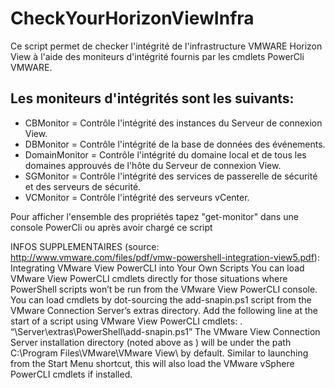 # CheckYourHorizonViewInfra

Ce script permet de checker l'intégrité de l'infrastructure
VMWARE Horizon View à l'aide des moniteurs d'intégrité fournis
par les cmdlets PowerCli VMWARE.

## Les moniteurs d'intégrités sont les suivants:
* CBMonitor = Contrôle l'intégrité des instances du Serveur de connexion View.
* DBMonitor = Contrôle l'intégrité de la base de données des événements.
* DomainMonitor = Contrôle l'intégrité du domaine local et de tous les domaines
approuvés de l'hôte du Serveur de connexion View.
* SGMonitor = Contrôle l'intégrité des services de passerelle de sécurité et des
serveurs de sécurité.
* VCMonitor = Contrôle l'intégrité des serveurs vCenter.

Pour afficher l'ensemble des propriétés tapez "get-monitor" dans une console
PowerCli ou après avoir chargé ce script

INFOS SUPPLEMENTAIRES (source: http://www.vmware.com/files/pdf/vmw-powershell-integration-view5.pdf):
Integrating VMware View PowerCLI into Your Own Scripts
You can load VMware View PowerCLI cmdlets directly for those situations where PowerShell scripts won’t be
run from the VMware View PowerCLI console. You can load cmdlets by dot-sourcing the add-snapin.ps1
script from the VMware Connection Server’s extras directory. Add the following line at the start of a script
using VMware View PowerCLI cmdlets:
. “<install directory>\Server\extras\PowerShell\add-snapin.ps1”
The VMware View Connection Server installation directory (noted above as <install directory>) will be
under the path C:\Program Files\VMware\VMware View\ by default.
Similar to launching from the Start Menu shortcut, this will also load the VMware vSphere PowerCLI cmdlets if
installed.
